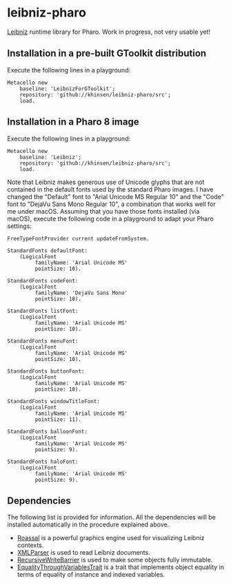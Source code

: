 # leibniz-pharo

[Leibniz](http://github.com/khinsen/leibniz) runtime library for Pharo. Work in progress, not very usable yet!

## Installation in a pre-built GToolkit distribution

Execute the following lines in a playground:
```
Metacello new
    baseline: 'LeibnizForGToolkit';
    repository: 'github://khinsen/leibniz-pharo/src';
    load.
```

## Installation in a Pharo 8 image

Execute the following lines in a playground:
```
Metacello new
    baseline: 'Leibniz';
    repository: 'github://khinsen/leibniz-pharo/src';
    load.
```

Note that Leibniz makes generous use of Unicode glyphs that are not contained in the default fonts used by the standard Pharo images. I have changed the "Default" font to "Arial Unicode MS Regular 10" and the "Code" font to "DejaVu Sans Mono Regular 10", a combination that works well for me under macOS. Assuming that you have those fonts installed (via macOS), execute the following code in a playground to adapt your Pharo settings:
```
FreeTypeFontProvider current updateFromSystem.

StandardFonts defaultFont:
    (LogicalFont 
         familyName: 'Arial Unicode MS'
         pointSize: 10).

StandardFonts codeFont:
    (LogicalFont
         familyName: 'DejaVu Sans Mono'
         pointSize: 10).

StandardFonts listFont:
    (LogicalFont 
         familyName: 'Arial Unicode MS'
         pointSize: 10).

StandardFonts menuFont:
    (LogicalFont 
         familyName: 'Arial Unicode MS'
         pointSize: 10).

StandardFonts buttonFont:
    (LogicalFont 
         familyName: 'Arial Unicode MS'
         pointSize: 10).

StandardFonts windowTitleFont:
    (LogicalFont 
         familyName: 'Arial Unicode MS'
         pointSize: 11).

StandardFonts balloonFont:
    (LogicalFont 
         familyName: 'Arial Unicode MS'
         pointSize: 9).

StandardFonts haloFont:
    (LogicalFont 
         familyName: 'Arial Unicode MS'
         pointSize: 9).
```

## Dependencies

The following list is provided for information. All the dependencies will be installed automatically in the procedure explained above.

- [Roassal](https://github.com/ObjectProfile/Roassal2/) is a powerful graphics engine used for visualizing Leibniz contexts.
- [XMLParser](https://github.com/pharo-contributions/XML-XMLParser/) is used to read Leibniz documents.
- [RecursiveWriteBarrier](https://github.com//khinsen/RecursiveWriteBarrier) is used to make some objects fully immutable.
- [EqualityThroughVariablesTrait](https://github.com/khinsen/EqualityThroughVariablesTrait) is a trait that implements object equality in terms of equality of instance and indexed variables.
